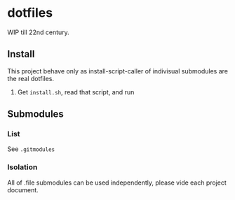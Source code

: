 # dotfiles
WIP till 22nd century.

## Install
This project behave only as install-script-caller of indivisual submodules are the real dotfiles.

1. Get `install.sh`, read that script, and run

## Submodules

### List
See `.gitmodules`

### Isolation
All of .file submodules can be used independently, please vide each project document.
